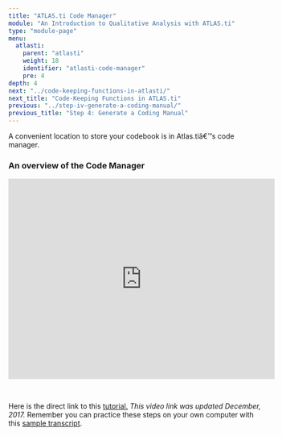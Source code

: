 ```yaml
---
title: "ATLAS.ti Code Manager"
module: "An Introduction to Qualitative Analysis with ATLAS.ti"
type: "module-page"
menu:
  atlasti:
    parent: "atlasti"
    weight: 18
    identifier: "atlasti-code-manager"
    pre: 4
depth: 4
next: "../code-keeping-functions-in-atlasti/"
next_title: "Code-Keeping Functions in ATLAS.ti"
previous: "../step-iv-generate-a-coding-manual/"
previous_title: "Step 4: Generate a Coding Manual"
---
```

<div class="atlasti"><div class="pageblock"><p>A convenient location to store your codebook is in Atlas.tiâ€™s code manager.</p>
<p></p><h3>An overview of the Code Manager</h3>
<iframe allowfullscreen="" frameborder="0" height="398" src="http://www.youtube.com/embed/jMnz7Tqoz28" width="530"></iframe>
<p> </p>
<p>Here is the direct link to this <a href="http://www.youtube.com/watch?v=jMnz7Tqoz28" target="_blank">tutorial.</a> <i>This video link was updated December, 2017.</i> Remember you can practice these steps on your own computer with this <a href="http://ccnmtl.columbia.edu/projects/PHTC/Module1/HRWSampleTranscript.doc">sample transcript</a>.</p>
</div></div>